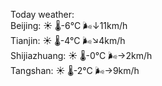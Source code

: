 Today weather:  
Beijing: ☀️ 🌡️-6°C 🌬️↓11km/h  
Tianjin: ☀️ 🌡️-4°C 🌬️↘4km/h  
Shijiazhuang: ☀️ 🌡️-0°C 🌬️→2km/h  
Tangshan: ☀️ 🌡️-2°C 🌬️→9km/h  
